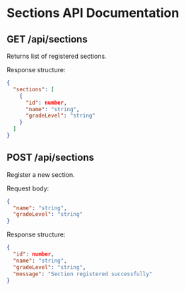# Sections API Documentation

## GET /api/sections
Returns list of registered sections.

Response structure:
```json
{
  "sections": [
    {
      "id": number,
      "name": "string",
      "gradeLevel": "string"
    }
  ]
}
```

## POST /api/sections
Register a new section.

Request body:
```json
{
  "name": "string",
  "gradeLevel": "string"
}
```

Response structure:
```json
{
  "id": number,
  "name": "string",
  "gradeLevel": "string",
  "message": "Section registered successfully"
}
```